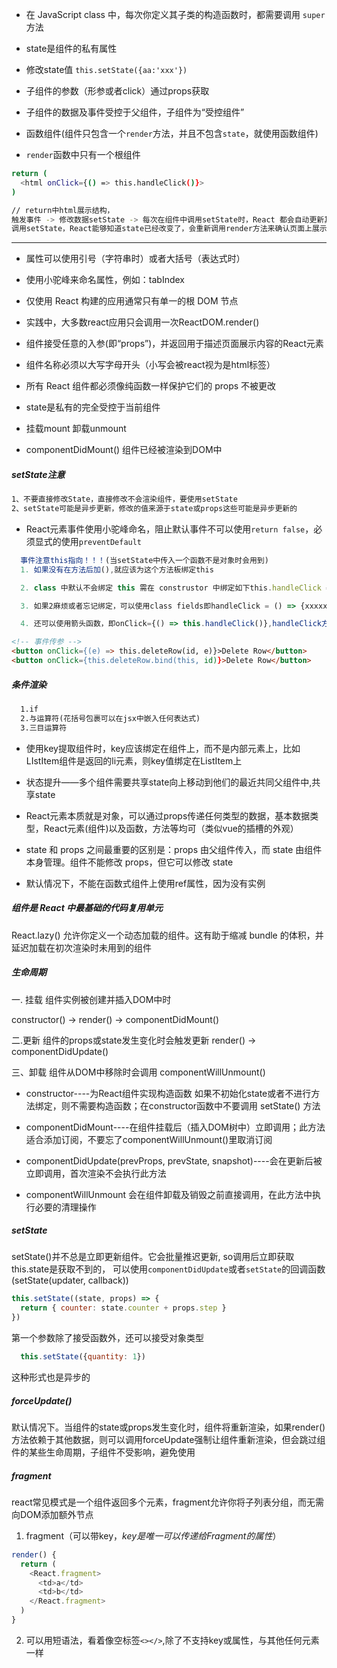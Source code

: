 - 在 JavaScript class 中，每次你定义其子类的构造函数时，都需要调用 `super` 方法
- state是组件的私有属性
- 修改state值 ```this.setState({aa:'xxx'})```
- 子组件的参数（形参或者click）通过props获取
- 子组件的数据及事件受控于父组件，子组件为“受控组件”

- 函数组件(组件只包含一个`render`方法，并且不包含`state`，就使用函数组件)
- `render`函数中只有一个根组件

```bash
return (
  <html onClick={() => this.handleClick()}>
)

// return中html展示结构，
触发事件 -> 修改数据setState -> 每次在组件中调用setState时，React 都会自动更新其子组件
调用setState，React能够知道state已经改变了，会重新调用render方法来确认页面上展示什么
```
---
- 属性可以使用引号（字符串时）或者大括号（表达式时）
- 使用小驼峰来命名属性，例如：tabIndex
- 仅使用 React 构建的应用通常只有单一的根 DOM 节点
- 实践中，大多数react应用只会调用一次ReactDOM.render()

- 组件接受任意的入参(即“props”)，并返回用于描述页面展示内容的React元素
- 组件名称必须以大写字母开头（小写会被react视为是html标签）
- 所有 React 组件都必须像纯函数一样保护它们的 props 不被更改
- state是私有的完全受控于当前组件
- 挂载mount  卸载unmount
- componentDidMount() 组件已经被渲染到DOM中

##### setState注意
```bash
1、不要直接修改State，直接修改不会渲染组件，要使用setState
2、setState可能是异步更新，修改的值来源于state或props这些可能是异步更新的
```
- React元素事件使用小驼峰命名，阻止默认事件不可以使用`return false`，必须显式的使用`preventDefault`
```js
  事件注意this指向！！！(当setState中传入一个函数不是对象时会用到)
  1. 如果没有在方法后加(),就应该为这个方法板绑定this

  2. class 中默认不会绑定 this 需在 construstor 中绑定如下this.handleClick = this.handleClick.bind(this)

  3. 如果2麻烦或者忘记绑定，可以使用class fields即handleClick = () => {xxxxx},在render正常使用，onClick={this.handleClick}

  4. 还可以使用箭头函数，即onClick={() => this.handleClick()},handleClick方法还是正常写即可，handleClick(){xxxx},但是这种有性能上的问题，如果该回调函数作为prop传入子组件时，这些组件可能会进行额外的重新渲染，建议使用2和3
```

```html
<!-- 事件传参 -->
<button onClick={(e) => this.deleteRow(id, e)}>Delete Row</button>
<button onClick={this.deleteRow.bind(this, id)}>Delete Row</button>
```

##### 条件渲染
```html
  1.if
  2.与运算符(花括号包裹可以在jsx中嵌入任何表达式)
  3.三目运算符
```
- 使用key提取组件时，key应该绑定在组件上，而不是内部元素上，比如LIstItem组件是返回的li元素，则key值绑定在ListItem上

- 状态提升——多个组件需要共享state向上移动到他们的最近共同父组件中,共享state


- React元素本质就是对象，可以通过props传递任何类型的数据，基本数据类型，React元素(组件)以及函数，方法等均可（类似vue的插槽的外观）

- state 和 props 之间最重要的区别是：props 由父组件传入，而 state 由组件本身管理。组件不能修改 props，但它可以修改 state

- 默认情况下，不能在函数式组件上使用ref属性，因为没有实例

##### 组件是 React 中最基础的代码复用单元

React.lazy() 允许你定义一个动态加载的组件。这有助于缩减 bundle 的体积，并延迟加载在初次渲染时未用到的组件

##### 生命周期
一. 挂载
组件实例被创建并插入DOM中时

constructor() -> render() -> componentDidMount()

二.更新
组件的props或state发生变化时会触发更新
render() -> componentDidUpdate()

三、卸载
组件从DOM中移除时会调用 componentWillUnmount()

- constructor----为React组件实现构造函数
如果不初始化state或者不进行方法绑定，则不需要构造函数；在constructor函数中不要调用 setState() 方法

- componentDidMount----在组件挂载后（插入DOM树中）立即调用；此方法适合添加订阅，不要忘了componentWillUnmount()里取消订阅

- componentDidUpdate(prevProps, prevState, snapshot)----会在更新后被立即调用，首次渲染不会执行此方法

- componentWillUnmount 会在组件卸载及销毁之前直接调用，在此方法中执行必要的清理操作


##### setState
setState()并不总是立即更新组件。它会批量推迟更新,
so调用后立即获取this.state是获取不到的，
可以使用`componentDidUpdate`或者`setState`的回调函数(setState(updater, callback))
```js
this.setState((state, props) => {
  return { counter: state.counter + props.step }
})
```
第一个参数除了接受函数外，还可以接受对象类型
```js
  this.setState({quantity: 1})
```
这种形式也是异步的

##### forceUpdate()
默认情况下。当组件的state或props发生变化时，组件将重新渲染，如果render()方法依赖于其他数据，则可以调用forceUpdate强制让组件重新渲染，但会跳过组件的某些生命周期，子组件不受影响，避免使用

##### fragment 
react常见模式是一个组件返回多个元素，fragment允许你将子列表分组，而无需向DOM添加额外节点

1. fragment（可以带key，*key是唯一可以传递给Fragment的属性*）
```js
render() {
  return (
    <React.fragment>
      <td>a</td>
      <td>b</td>
    </React.fragment>
  )
}
```
2. 可以用短语法，看着像空标签`<></>`,除了不支持key或属性，与其他任何元素一样

